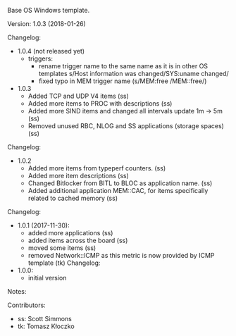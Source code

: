 Base OS Windows template.

Version: 1.0.3 (2018-01-26)

Changelog:
- 1.0.4 (not released yet)
  - triggers:
    - rename trigger name to the same name as it is in other OS templates
       s/Host information was changed/SYS:uname changed/
    - fixed typo in MEM trigger name (s/MEM:free /MEM::free/)
- 1.0.3
  - Added TCP and UDP V4 items (ss)
  - Added more items to PROC with descriptions (ss)
  - Added more SIND items and changed all intervals update 1m -> 5m (ss)
  - Removed unused RBC, NLOG and SS applications (storage spaces) (ss)

Changelog:
- 1.0.2
  - Added more items from typeperf counters. (ss)
  - Added more item descriptions (ss)
  - Changed Bitlocker from BITL to BLOC as application name. (ss)
  - Added additional application MEM::CAC, for items specifically related to cached memory (ss)

Changelog:
- 1.0.1 (2017-11-30):
  - added more applications (ss)
  - added items across the board (ss)
  - moved some items (ss)
  - removed Network::ICMP as this metric is now provided by ICMP template (tk)
Changelog:
- 1.0.0:
  - initial version

Notes:

Contributors:
- ss: Scott Simmons
- tk: Tomasz Kłoczko
